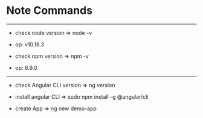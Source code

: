 # Note Commands

---
- check node version
=> node -v
- op: v10.16.3

- check npm version
=> npm -v
- op: 6.9.0

---
- check Angular CLI version
=> ng version

- install angular CLI
=> sudo npm install -g @angular/cli

- create App
=> ng new demo-app